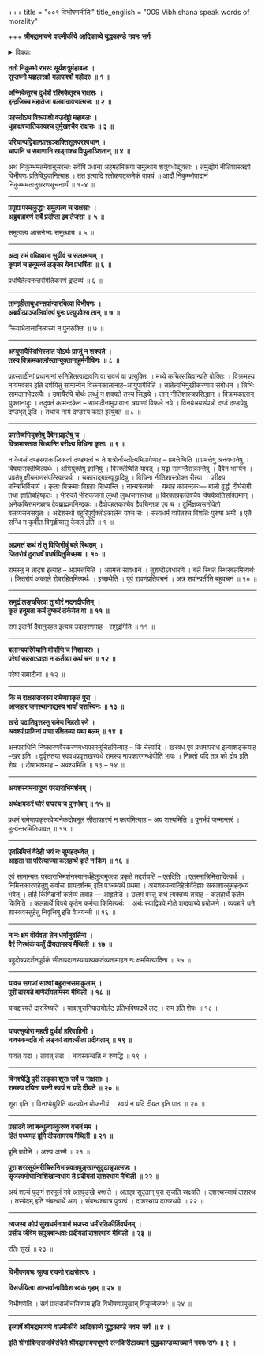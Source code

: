 +++
title = "००९ विभीषणनीतिः"
title_english = "009 Vibhishana speak words of morality"

+++
**श्रीमद्रामायणे** **वाल्मीकीये** **आदिकाव्ये युद्धकाण्डे** **नवमः** **सर्गः**


<details><summary>विषयाः</summary>

विभीषणेनरावणंप्रति रामवधप्रतिज्ञानेनसायुधग्रहणंसरभससमुत्थित निकुंभा दिनिवारणपूर्वकं रामपराक्रमप्रशंसनेन तस्मिन्दण्डस्यदुष्करत्वोक्त्या वैपरीत्येऽनर्थ -प्राप्तिकथनपूर्वकं रामायसीताप्रत्यर्पणचोदना ॥ १ ॥ ततःसायंरावणेन विभीषणादिसर्वजन विसर्जनपूर्वकं स्वगृहप्रतिगमनम् ॥ २ ॥

</details>


**ततो निकुम्भो रभसः सूर्यशत्रुर्महाबलः** **।  
सुप्तघ्नो यज्ञहारक्षो** **महापार्श्वो महोदरः** **॥** **१** **॥**

**अग्निकेतुश्च दुर्धर्षो रश्मिकेतुश्च राक्षसः** **।  
इन्द्रजिच्च महातेजा बलवान्रावणात्मजः** **॥** **२** **॥**

**प्रहस्तोऽथ विरूपाक्षो वज्रदंष्ट्रो महाबलः** **।  
धूम्राक्षश्चातिकायश्च दुर्मुखश्चैव राक्षसः** **॥** **३** **॥**

**परिघान्पट्टिशान्प्रासाञ्शक्तिशूलपरश्वधान्** **।  
चापानि च सबाणानि खड्गांश्च विपुलाञ्शितान्** **॥** **४** **॥**

अथ निकुम्भमतमेवानुसरन्तः सर्वेपि प्रधाना अहमहमिकया समुत्थाय शत्रुवधोद्युक्ताः । तमुद्योगं नीतिशास्त्रज्ञो विभीषणः प्रतिषिद्धवानित्याह । तत इत्यादि श्लोकषट्कमेकं वाक्यं ॥ आदौ निकुम्भोपादानं निकुम्भमतानुसरणसूचनार्थं ॥ १-४ ॥

****

**प्रगृह्य परमक्रुद्धाः समुत्पत्य च राक्षसाः** **।  
अब्रुवन्रावणं सर्वे प्रदीप्ता इव तेजसा** **॥** **५** **॥**

समुत्पत्य आसनेभ्यः समुत्थाय ॥ ५ ॥

****

**अद्य रामं वधिष्यामः सुग्रीवं च सलक्ष्मणम्** **।  
कृपणं च हनूमन्तं लङ्का येन प्रधर्षिता** **॥** **६** **॥**

प्रधर्षितेत्यनन्तरमितिकरणं द्रष्टव्यं ॥ ६ ॥

****

**तान्गृहीतायुधान्सर्वान्वारयित्वा विभीषणः** **।  
अब्रवीत्प्राञ्जलिर्वाक्यं पुनः प्रत्युपवेश्य तान्** **॥** **७** **॥**

क्रियाभेदात्तानित्यस्य न पुनरुक्तिः ॥ ७ ॥

****

**अप्युपायैस्त्रिभिस्तात योऽर्थः प्राप्तुं न शक्यते** **।  
तस्य विक्रमकालांस्तान्युक्तानाहुर्मनीषिणः** **॥** **८** **॥**

प्रहस्तादीनां प्रधानानां संनिहितत्वाद्रावणि वा रावणं वा प्रत्युक्तिः । मध्ये कचित्सचिवान्प्रति वोक्तिः । विक्रमस्य नायमवसर इति दर्शयितुं सामान्येन विक्रमकालानाह–अप्युपायैरिति ॥ तातेत्यभिमुखीकरणाय संबोधनं । त्रिभिः सामदानभेदरूपैः । उपायैरपि योर्थः लब्धुं न शक्यते तस्य सिद्धये । तान् नीतिशास्त्रप्रसिद्धान् । विक्रमकालान् युक्तानाहुः । तदुक्तं कामन्दकेन – सामादीनामुपायानां त्रयाणां विफले नये । विनयेन्नयसंपन्नो दण्डं दण्ड्येषु दण्डभृत् इति ॥ तथाच नायं दण्डस्य काल इत्युक्तं ॥ ८ ॥

****

**प्रमत्तेष्वभियुक्तेषु दैवेन प्रहृतेषु च** **।  
विक्रमास्तात सिध्यन्ति परीक्ष्य विधिना कृताः** **॥** **९** **॥**

न केवलं दण्डस्याकालिकत्वं दण्ड्यत्वं च ते शत्रोर्नास्तीत्यभिप्रायेणाह – प्रमत्तेष्विति ॥ प्रमत्तेषु अनवधानेषु । विषयासक्तेष्वित्यर्थः । अभियुक्तेषु ज्ञानिषु । विरक्तेष्विति यावत् । यद्वा सामन्तैराक्रान्तेषु । दैवेन भाग्येन । प्रहृतेषु क्षीयमाणसंपत्स्वित्यर्थः । चकाराद्बालवृद्धादिषु । विधिना नीतिशास्त्रोक्त रीत्या । परीक्ष्य मन्त्रिभिर्विचार्य । कृताः विक्रमाः विग्रहाः सिध्यन्ति । नान्यत्रेत्यर्थः । यथाह कामन्दकः— बालो वृद्धो दीर्घरोगी तथा ज्ञातिबहिष्कृतः । भीरुको भीरुकजनो लुब्धो लुब्धजनस्तथा ॥ विरक्तप्रकृतिश्चैव विषयेष्वतिसक्तिमान् । अनेकचित्तमन्त्रश्च देवब्राह्मणनिन्दकः ॥ दैवोपहतकश्चैव दैवचिन्तक एव च । दुर्भिक्षव्यसनोपेतो बलव्यसनसंयुतः ॥ अदेशस्थो बहुरिपुर्युक्तोऽकालेन यश्च सः । सत्यधर्म व्यपेतश्च विंशतिः पुरुषा अमी ॥ एतैः सन्धि न कुर्वीत विगृह्णीयात्तु केवलं इति ॥ ९ ॥

****

**अप्रमत्तं कथं तं तु विजिगीषुं बले स्थितम्** **।  
जितरोषं दुराधर्षं प्रधर्षयितुमिच्छथ** **॥** **१०** **॥**

रामस्तु न तादृश इत्याह – अप्रमत्तमिति । अप्रमत्तं सावधानं । तुशब्दोऽवधारणे । बले स्थितं स्थिरबलमित्यर्थः । जितरोषं अकाले रोषरहितमित्यर्थः । इच्छथेति । पूर्व रावणंप्रतिवचनं । अत्र सर्वान्प्रतीति बहुवचनं ॥ १० ॥

****

**समुद्रं लङ्घयित्वा तु घोरं नदनदीपतिम्** **।  
कृतं हनुमता कर्म दुष्करं तर्कयेत** **वा** **॥** **११** **॥**

राम इदानीं दैवानुपहत इत्यत्र उदाहरणमाह—समुद्रमिति ॥ ११ ॥

****

**बलान्यपरिमेयानि वीर्याणि च निशाचराः** **।  
परेषां सहसाऽवज्ञा न कर्तव्या कथं चन** **॥** **१२** **॥**

परेषां रामादीनां ॥ १२ ॥

****

**किं च राक्षसराजस्य रामेणापकृतं पुरा** **।  
आजहार जनस्थानाद्यस्य भार्यां यशस्विनः** **॥** **१३** **॥**

**खरो यद्यतिवृत्तस्तु रामेण निहतो रणे** **।  
अवश्यं प्राणिनां प्राणा रक्षितव्या यथा बलम्** **॥** **१४** **॥**

अनपराधिनि निष्कारणवैरकरणमध्यपरमनुचितमित्याह – किं चेत्यादि । खरवध एव प्रथमापराध इत्याशङ्कयाह –खर इति ॥ दुर्वृत्ततया स्ववधप्रवृत्तखरवधे रामस्य नापकारगन्धोपीति भावः । निहतो यदि तत्र को दोष इति शेषः । दोषाभाषमाह – अवश्यमिति ॥ १३ – १४ ॥

****

**अयशस्यमनायुष्यं परदाराभिमर्शनम् ।**

**अर्थक्षयकरं घोरं पापस्य च पुनर्भवम् ॥** **१५** **॥**

प्रथमं रामेणापकृतत्वेप्यनेकदोषमूलं सीतापहरणं न कार्यमित्याह – अय शस्यमिति ॥ पुनर्भवं जन्मान्तरं । मूर्त्यन्तरमितियावत् ॥ १५ ॥

****

**एतन्निमित्तं वैदेही भयं नः सुमहद्भवेत्** **।  
आहृता सा परित्याज्या कलहार्थे कृते न किम्** **॥** **१६** **॥**

एवं सामान्यतः परदाराभिमर्शनस्यानर्थहेतुत्वमुक्त्वा प्रकृते तदर्शयति – एतदिति ॥ एतस्मान्निमित्तादित्यर्थः । निमित्तकारणहेतुषु सर्वासां प्रायदर्शनम् इति पञ्चम्यर्थे प्रथमा । अयशस्यत्वादिहेतोर्वैदेह्याः सकाशात्सुमहद्भयं भवेत् । तर्हि किमिदानीं कर्तव्यं तत्राह — आहृतेति ॥ उत्तमं वस्तु कथं त्यक्तव्यं तत्राह – कलहार्थे कृतेन किमिति । कलहार्थे विषये कृतेन कर्मणा किमित्यर्थः । अर्थः स्याद्विषये मोक्षे शब्दवाच्ये प्रयोजने । व्यवहारे धने शास्त्रवस्तुहेतु निवृत्तिषु इति वैजयन्ती ॥ १६ ॥

****

**न नः क्षमं वीर्यवता तेन धर्मानुवर्तिना** **।  
वैरं निरर्थकं कर्तुं दीयतामस्य मैथिली** **॥** **१७** **॥**

बहुदोषप्रदर्शनपूर्वकं सीताप्रदानस्यावश्यकर्तव्यतामाहन नः क्षममित्यादिना ॥ १७ ॥

****

**यावन्न सगजां साश्वां बहुरत्नसमाकुलाम्** **।  
पुरीं दारयते बाणैर्दीयतामस्य मैथिली** **॥** **१८** **॥**

यावद्दारयते दारयिष्यति । यावत्पुरानिपातयोर्लट् इतिभविष्यदर्थे लट् । राम इति शेषः ॥ १८ ॥

****

**यावत्सुघोरा महती दुर्धर्षा हरिवाहिनी** **।  
नावस्कन्दति नो लङ्कां तावत्सीता प्रदीयताम्** **॥** **१९** **॥**

यावत् यदा । तावत् तदा । नावस्कन्दति न रुणद्धि ॥ १९ ॥

****

**विनश्येद्धि पुरी लङ्का शूराः सर्वे च राक्षसाः** **।  
रामस्य दयिता पत्नी स्वयं** **न** **यदि दीयते** **॥** **२०** **॥**

शूरा इति । विनश्येयुरिति व्यत्ययेन योजनीयं । स्वयं न यदि दीयत इति पाठः ॥ २० ॥

****

**प्रसादये त्वां बन्धुत्वात्कुरुष्व वचनं मम** **।  
हितं पथ्यमहं ब्रूमि दीयतामस्य मैथिली** **॥** **२१** **॥**

ब्रूमि ब्रवीमि । अस्य अस्मै ॥ २१ ॥

**पुरा शरत्सूर्यमरीचिसंनिभान्नवाग्रपुङ्खान्सुदृढान्नृपात्मजः** **।  
सृजत्यमोघान्विशिखान्वधाय ते** **प्रदीयतां दाशरथाय मैथिली** **॥** **२२** **॥**

अयं शल्यं पुङ्गं शरमूलं नवे अग्रपुङ्खे *यषां* ते । अतएव सुदृढान् पुरा सृजति स्रक्ष्यति । दशरथस्यायं दाशरथः । तस्येदम् इति संबन्धार्थे अण् । संबन्धश्चात्र पुत्रत्वं । दाशरथाय दाशरथये ॥ २२ ॥

****

**त्यजस्व कोपं सुखधर्मनाशनं** **भजस्व धर्मं रतिकीर्तिवर्धनम्** **।  
प्रसीद जीवेम सपुत्रबान्धवाः** **प्रदीयतां दाशरथाय मैथिली** **॥** **२३** **॥**

रतिः सुखं ॥ २३ ॥

****

**विभीषणवचः श्रुत्वा रावणो राक्षसेश्वरः ।**

**विसर्जयित्वा तान्सर्वान्प्रविवेश स्वकं गृहम् ॥** **२४** **॥**

विभीषणेति । सर्व प्रातरालोचयिष्याम इति विभीषणप्रमुखान् विसृज्येत्यर्थः ॥ २४ ॥

****

**इत्यार्षे श्रीमद्रामायणे** **वाल्मीकीये** **आदिकाव्ये युद्धकाण्डे** **नवमः** **सर्गः ॥** **४** **॥**

**इति श्रीगोविन्दराजविरचिते श्रीमद्रामायणभूषणे रत्नकिरीटाख्याने युद्धकाण्डव्याख्याने नवमः सर्गः ॥ ९ ॥**
